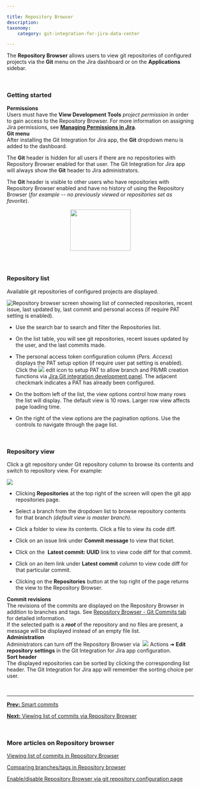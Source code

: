 ```yaml
---

title: Repository Browser
description:
taxonomy:
    category: git-integration-for-jira-data-center

---
```


The **Repository Browser** allows users to view git repositories of configured projects via the **Git** menu on the Jira dashboard or on the **Applications** sidebar.

&nbsp;

### Getting started

<div class="bbb-callout bbb--alert">
    <div class="irow">
    <div class="ilogobox">
        <span class="logoimg"></span>
    </div>
    <div class="imsgbox">
        <b>Permissions</b><br>
        Users must have the <b>View Development Tools</b> <i>project permission</i> in order to gain access to the Repository Browser. For more information on assigning Jira permissions, see <a href='https://confluence.atlassian.com/display/Jira/Managing+Global+Permissions' target='_blank'><b>Managing Permissions in Jira</b></a>.
    </div>
    </div>
</div>

<div class="bbb-callout bbb--info">
    <div class="irow">
    <div class="ilogobox">
        <span class="logoimg"></span>
    </div>
    <div class="imsgbox">
        <b>Git menu</b><br>
        After installing the Git Integration for Jira app, the <b>Git</b> dropdown menu is added to the dashboard.
        <p>
            The <b>Git</b> header is hidden for all users if there are no repositories with Repository Browser enabled for that user. The Git Integration for Jira app will always show the <b>Git</b> header to Jira administrators.
        </p>
        <div class='nextpara' style='margin-bottom:-10px !important'>
            The <b>Git</b> header is visible to other users who have repositories with Repository Browser enabled and have no history of using the Repository Browser (<i>for example -- no previously viewed or repositories set as favorite</i>).
        </div>
    </div>
    </div>
</div>

<img src='/wp-content/uploads/gij-gitserver-gitmenu-repo-browser.png' width=163 height=111 style='display:block;margin:25px auto;max-width:100%' />

&nbsp;

### Repository list

Available git repositories of configured projects are displayed.

![Repository browser screen showing list of connected repositories, recent issue, last updated by, last commit and personal access (if require PAT setting is enabled).](/wp-content/uploads/gij-gitserver-repo-browser-view.png)

*   Use the search bar to search and filter the Repositories list.

*   On the list table, you will see git repositories, recent issues updated by the user, and the last commits made.

*   The personal access token configuration column (_Pers. Access_) displays the PAT setup option (if require user pat setting is enabled). Click the ![](/wp-content/uploads/gij-edit-icon-dark.png) edit icon to setup PAT to allow branch and PR/MR creation functions via [Jira Git integration development panel](/git-integration-for-jira-data-center/jira-git-integration-development-panel-gij-self-managed). The adjacent checkmark indicates a PAT has already been configured.

*   On the bottom left of the list, the view options control how many rows the list will display. The default view is 10 rows. Larger row view affects page loading time.

*   On the right of the view options are the pagination options. Use the controls to navigate through the page list.

&nbsp;

### Repository view

Click a git repository under Git repository column to browse its contents and switch to repository view. For example:

![](/wp-content/uploads/gij-repo-browser-repo-view-c.png)

*   Clicking **Repositories** at the top right of the screen will open the git app repositories page.

*   Select a branch from the dropdown list to browse repository contents for that branch _(default view is master branch)_.

*   Click a folder to view its contents. Click a file to view its code diff.

*   Click on an issue link under **Commit message** to view that ticket.

*   Click on the  **Latest commit: UUID** link to view code diff for that commit.

*   Click on an item link under **Latest commit** _column_ to view code diff for that particular commit.

*   Clicking on the **Repositories** button at the top right of the page returns the view to the Repository Browser.

<div class="bbb-callout bbb--note">
    <div class="irow">
    <div class="ilogobox">
        <span class="logoimg"></span>
    </div>
    <div class="imsgbox">
        <b>Commit revisions</b><br>
        The revisions of the commits are displayed on the Repository Browser in addition to branches and tags. See <a href='/git-integration-for-jira-data-center/viewing-list-of-commits-in-repository-browser-gij-self-managed'>Repository Browser - Git Commits tab</a> for detailed information.
    </div>
    </div>
</div>

<div class="bbb-callout bbb--alert">
    <div class="irow">
    <div class="ilogobox">
        <span class="logoimg"></span>
    </div>
    <div class="imsgbox">
        If the selected path is a <b><i>root</i></b> of the repository and no files are present, a message will be displayed instead of an empty file list.
    </div>
    </div>
</div>

<div class="bbb-callout bbb--tip">
    <div class="irow">
    <div class="ilogobox">
        <span class="logoimg"></span>
    </div>
    <div class="imsgbox">
        <b>Administration</b><br>
        Administrators can turn off the Repository Browser via &nbsp;<img src='/wp-content/uploads/actions-icon.png' /> Actions ➜ <b>Edit repository settings</b> in the Git Integration for Jira app configuration.
    </div>
    </div>
</div>

<div class="bbb-callout bbb--info">
    <div class="irow">
    <div class="ilogobox">
        <span class="logoimg"></span>
    </div>
    <div class="imsgbox">
        <b>Sort header</b><br>
        The displayed repositories can be sorted by clicking the corresponding list header. The Git Integration for Jira app will remember the sorting choice per user.
    </div>
    </div>
</div>

&nbsp;
* * *

[**Prev:** Smart commits](/git-integration-for-jira-data-center/smart-commits-gij-self-managed)

[**Next:** Viewing list of commits via Repository Browser](/git-integration-for-jira-data-center/viewing-list-of-commits-in-repository-browser-gij-self-managed)

&nbsp;

### More articles on Repository browser

[Viewing list of commits in Repository Browser](/git-integration-for-jira-data-center/viewing-list-of-commits-in-repository-browser-gij-self-managed)

[Comparing branches/tags in Repository browser](/git-integration-for-jira-data-center/comparing-branches-tags-in-repository-browser-gij-self-managed)

[Enable/disable Repository Browser via git repository configuration page](/git-integration-for-jira-data-center/enable-disable-repository-browser-via-git-repository-configuration-page-gij-self-managed)


